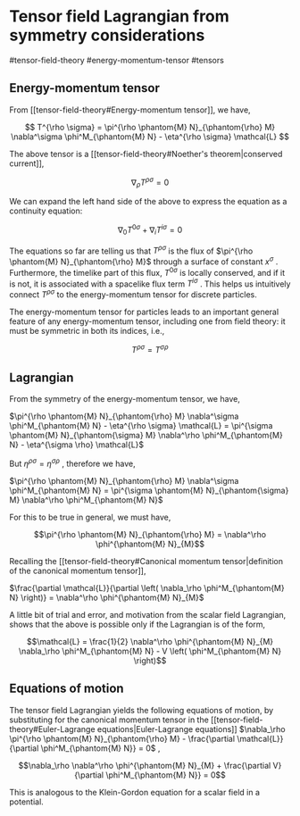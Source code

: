 # Tensor field Lagrangian from symmetry considerations

#tensor-field-theory #energy-momentum-tensor #tensors 

## Energy-momentum tensor

From [[tensor-field-theory#Energy-momentum tensor]], we have,

$$
T^{\rho \sigma} = \pi^{\rho \phantom{M} N}_{\phantom{\rho} M} \nabla^\sigma \phi^M_{\phantom{M} N} - \eta^{\rho \sigma} \mathcal{L}
$$

The above tensor is a [[tensor-field-theory#Noether's theorem|conserved current]],

$$\nabla_\rho T^{\rho \sigma} = 0$$

We can expand the left hand side of the above to express the equation as a continuity equation:

$$\nabla_0 T^{0 \sigma} + \nabla_i T^{i \sigma} = 0$$

The equations so far are telling us that $T^{\rho \sigma}$ is the flux of $\pi^{\rho \phantom{M} N}_{\phantom{\rho} M}$ through a surface of constant $x^\sigma$ . Furthermore, the timelike part of this flux, $T^{0 \sigma}$ is locally conserved, and if it is not, it is associated with a spacelike flux term $T^{i \sigma}$ . This helps us intuitively connect $T^{\rho \sigma}$ to the energy-momentum tensor for discrete particles.

The energy-momentum tensor for particles leads to an important general feature of any energy-momentum tensor, including one from field theory: it must be symmetric in both its indices, i.e.,

$$T^{\rho \sigma} = T^{\sigma \rho}$$

## Lagrangian

From the symmetry of the energy-momentum tensor, we have,

$\pi^{\rho \phantom{M} N}_{\phantom{\rho} M} \nabla^\sigma \phi^M_{\phantom{M} N} - \eta^{\rho \sigma} \mathcal{L} = \pi^{\sigma \phantom{M} N}_{\phantom{\sigma} M} \nabla^\rho \phi^M_{\phantom{M} N} - \eta^{\sigma \rho} \mathcal{L}$

But $\eta^{\rho \sigma} = \eta^{\sigma \rho}$ , therefore we have,

$\pi^{\rho \phantom{M} N}_{\phantom{\rho} M} \nabla^\sigma \phi^M_{\phantom{M} N} = \pi^{\sigma \phantom{M} N}_{\phantom{\sigma} M} \nabla^\rho \phi^M_{\phantom{M} N}$

For this to be true in general, we must have,

$$\pi^{\rho \phantom{M} N}_{\phantom{\rho} M} = \nabla^\rho \phi^{\phantom{M} N}_{M}$$

Recalling the [[tensor-field-theory#Canonical momentum tensor|definition of the canonical momentum tensor]],

$\frac{\partial \mathcal{L}}{\partial \left( \nabla_\rho \phi^M_{\phantom{M} N} \right)} = \nabla^\rho \phi^{\phantom{M} N}_{M}$

A little bit of trial and error, and motivation from the scalar field Lagrangian, shows that the above is possible only if the Lagrangian is of the form,

$$\mathcal{L} = \frac{1}{2} \nabla^\rho \phi^{\phantom{M} N}_{M} \nabla_\rho \phi^M_{\phantom{M} N} - V \left( \phi^M_{\phantom{M} N} \right)$$
## Equations of motion

The tensor field Lagrangian yields the following equations of motion, by substituting for the canonical momentum tensor in the [[tensor-field-theory#Euler-Lagrange equations|Euler-Lagrange equations]] $\nabla_\rho \pi^{\rho \phantom{M} N}_{\phantom{\rho} M} - \frac{\partial \mathcal{L}}{\partial \phi^M_{\phantom{M} N}} = 0$ ,

$$\nabla_\rho \nabla^\rho \phi^{\phantom{M} N}_{M} + \frac{\partial V}{\partial \phi^M_{\phantom{M} N}} = 0$$

This is analogous to the Klein-Gordon equation for a scalar field in a potential.